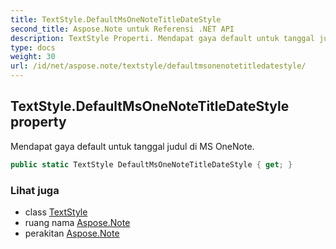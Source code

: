 ```yaml
---
title: TextStyle.DefaultMsOneNoteTitleDateStyle
second_title: Aspose.Note untuk Referensi .NET API
description: TextStyle Properti. Mendapat gaya default untuk tanggal judul di MS OneNote.
type: docs
weight: 30
url: /id/net/aspose.note/textstyle/defaultmsonenotetitledatestyle/
---
```

## TextStyle.DefaultMsOneNoteTitleDateStyle property

Mendapat gaya default untuk tanggal judul di MS OneNote.

```csharp
public static TextStyle DefaultMsOneNoteTitleDateStyle { get; }
```

### Lihat juga

* class [TextStyle](../)
* ruang nama [Aspose.Note](../../textstyle/)
* perakitan [Aspose.Note](../../../)


